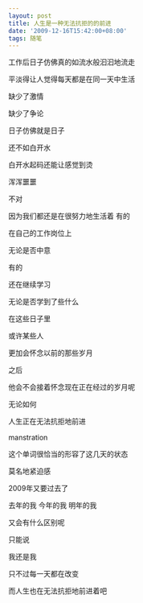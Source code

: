 ```yaml
---
layout: post
title: 人生是一种无法抗拒的的前进
date: '2009-12-16T15:42:00+08:00'
tags: 随笔
---
```


工作后日子仿佛真的如流水般汩汩地流走

平淡得让人觉得每天都是在同一天中生活

缺少了激情

缺少了争论

日子仿佛就是日子

还不如白开水

白开水起码还能让感觉到烫

浑浑噩噩

不对

因为我们都还是在很努力地生活着
有的

在自己的工作岗位上

无论是否中意

有的

还在继续学习

无论是否学到了些什么

在这些日子里

或许某些人

更加会怀念以前的那些岁月

之后

他会不会接着怀念现在正在经过的岁月呢

无论如何

人生正在无法抗拒地前进


manstration

这个单词很恰当的形容了这几天的状态

莫名地紧迫感

2009年又要过去了

去年的我 今年的我 明年的我

又会有什么区别呢

只能说

我还是我

只不过每一天都在改变

而人生也在无法抗拒地前进着吧
